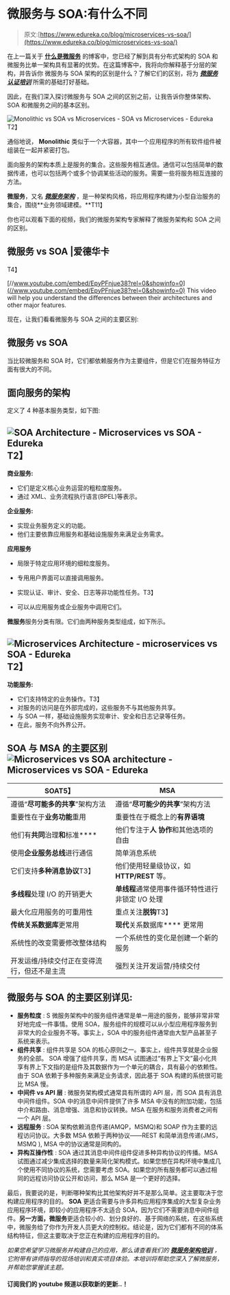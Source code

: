 # 微服务与 SOA:有什么不同

> 原文:[https://www.edureka.co/blog/microservices-vs-soa/](https://www.edureka.co/blog/microservices-vs-soa/)

在上一篇关于 [**什么是微服务**](https://www.edureka.co/blog/what-is-microservices/) 的博客中，您已经了解到具有分布式架构的 SOA 和微服务比单一架构具有显著的优势。在这篇博客中，我将向你解释基于分层的架构，并告诉你 微服务与 SOA 架构的区别是什么？了解它们的区别，将为 ***[微服务认证培训](https://www.edureka.co/microservices-architecture-training)*** 所需的基础打好基础。

因此，在我们深入探讨微服务与 SOA 之间的区别之前，让我告诉你整体架构、SOA 和微服务之间的基本区别。

![Monolithic vs SOA vs Microservices - SOA vs Microservices - Edureka](../Images/6708c5044f5749ab4c21bb859cc30808.png)T2】

通俗地说， **Monolithic** 类似于一个大容器，其中一个应用程序的所有软件组件被组装在一起并紧密打包。

面向服务的架构本质上是服务的集合。这些服务相互通信。通信可以包括简单的数据传递，也可以包括两个或多个协调某些活动的服务。需要一些将服务相互连接的方法。

**微服务**，又名 ***[微服务架构](https://www.edureka.co/blog/microservice-architecture/)*** ，是一种架构风格，将应用程序构建为小型自治服务的集合，围绕**业务领域建模。**T11】

你也可以观看下面的视频，我们的微服务架构专家解释了微服务架构和 SOA 之间的区别。

## **微服务 vs SOA |爱德华卡**

T4】

[//www.youtube.com/embed/EpyPFnjue38?rel=0&showinfo=0](//www.youtube.com/embed/EpyPFnjue38?rel=0&showinfo=0) This video will help you understand the differences between their architectures and other major features.

现在，让我们看看微服务与 SOA 之间的主要区别:

## **微服务 vs SOA**

当比较微服务和 SOA 时，它们都依赖服务作为主要组件，但是它们在服务特征方面有很大的不同。

## **面向服务的架构**

定义了 4 种基本服务类型，如下图:

## ![SOA Architecture - Microservices vs SOA - Edureka](../Images/b752ae9619e4f940791aa8230b44d594.png)T2】

**商业服务:**

*   它们是定义核心业务运营的粗粒度服务。
*   通过 XML、业务流程执行语言(BPEL)等表示。

**企业服务:**

*   实现业务服务定义的功能。
*   他们主要依靠应用服务和基础设施服务来满足业务需求。

**应用服务**

*   局限于特定应用环境的细粒度服务。
*   专用用户界面可以直接调用服务。

*   实现认证、审计、安全、日志等非功能性任务。T3】
*   可以从应用服务或企业服务中调用它们。

**微服务**服务分类有限。它们由两种服务类型组成，如下所示。

## ![Microservices Architecture - microservices vs SOA - Edureka](../Images/a1b7332edd469204d2ba9332c9399c71.png)T2】

**功能服务:**

*   它们支持特定的业务操作。T3】
*   对服务的访问是在外部完成的，这些服务不与其他服务共享。
*   与 SOA 一样，基础设施服务实现审计、安全和日志记录等任务。
*   在此，服务不向外界公开。

## **SOA 与 MSA 的主要区别**![Microservices vs SOA architecture - Microservices vs SOA - Edureka](../Images/5eb443bc232e1de86b511f495b59ec07.png)

| **SOA**T5】 | MSA |
| --- | --- |
| 遵循“**尽可能多的共享**”架构方法 | 遵循“**尽可能少的共享**”架构方法 |
| 重要性在于**业务功能**重用 | 重要性在于概念上的**有界语境** |
| 他们有**共同**治理**和**标准**** | 他们专注于**人** **协作**和其他选项的自由 |
| 使用**企业服务总线**进行通信 | 简单消息系统 |
| 它们支持**多种消息协议**T3】 | 他们使用轻量级协议，如 **HTTP/REST** 等。 |
| **多线程**处理 I/O 的开销更大 | **单线程**通常使用事件循环特性进行非锁定 I/O 处理 |
| 最大化应用服务的可重用性 | 重点关注**脱钩**T3】 |
| **传统关系数据库**更常用 | **现代**关系数据库**** 更常用 |
| 系统性的改变需要修改整体结构 | 一个系统性的变化是创建一个新的服务 |
| 开发运维/持续交付正在变得流行，但还不是主流 | 强烈关注开发运营/持续交付 |

## 微服务与 SOA 的主要区别详见:

*   **服务粒度** : S 微服务架构中的服务组件通常是单一用途的服务，能够非常非常好地完成一件事情。使用 SOA，服务组件的规模可以从小型应用程序服务到非常大的企业服务不等。事实上，SOA 中的服务组件通常由大型产品甚至子系统来表示。
*   **组件共享** : 组件共享是 SOA 的核心原则之一。事实上，组件共享就是企业服务的全部。 SOA 增强了组件共享，而 MSA 试图通过“有界上下文”最小化共享有界上下文指的是组件及其数据作为一个单元的耦合，具有最小的依赖性。由于 SOA 依赖于多种服务来满足业务请求，因此基于 SOA 构建的系统很可能比 MSA 慢。
*   **中间件 vs API 层** : 微服务架构模式通常具有所谓的 API 层，而 SOA 具有消息中间件组件。SOA 中的消息中间件提供了许多 MSA 中没有的附加功能，包括中介和路由、消息增强、消息和协议转换。MSA 在服务和服务消费者之间有一个 API 层。
*   **远程服务** : SOA 架构依赖消息传递(AMQP，MSMQ)和 SOAP 作为主要的远程访问协议。大多数 MSA 依赖于两种协议——REST 和简单消息传递(JMS，MSMQ ), MSA 中的协议通常是同构的。
*   **异构互操作性** : SOA 通过其消息中间件组件促进多种异构协议的传播。MSA 试图通过减少集成选择的数量来简化架构模式。如果您想在异构环境中集成几个使用不同协议的系统，您需要考虑 SOA。如果您的所有服务都可以通过相同的远程访问协议公开和访问，那么 MSA 是一个更好的选择。

最后，我要说的是，判断哪种架构比其他架构好并不是那么简单。这主要取决于您构建应用程序的目的。 **SOA** 更适合需要与许多异构应用程序集成的大型复杂业务应用程序环境，即较小的应用程序不太适合 SOA，因为它们不需要消息中间件组件。**另一方面，微服务**更适合较小的、划分良好的、基于网络的系统，在这些系统中，微服务给了你作为开发人员更大的控制权。结论是，因为它们都有不同的体系结构特征，但这主要取决于您正在构建的应用程序的目的。

*如果您希望学习微服务并构建自己的应用，那么请查看我们的 **[微服务架构培训](https://www.edureka.co/microservices-architecture-training)** ，它附带有讲师指导的现场培训和真实项目体验。本培训将帮助您深入了解微服务，并帮助您掌握该主题。*

#### 订阅我们的 youtube 频道以获取新的更新..！